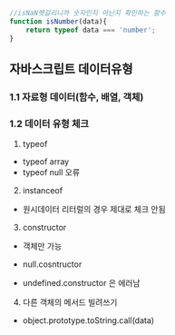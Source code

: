 ```js
//isNaN헷갈리니까 숫자인지 아닌지 확인하는 함수
function isNumber(data){
    return typeof data === 'number';
}
```
 
 ## 자바스크립트 데이터유형

 ### 1.1 자료형 데이터(함수, 배열, 객체)

 ### 1.2 데이터 유형 체크
1. typeof
 - typeof array
 - typeof null 오류

2. instanceof
 - 원시데이터 리터럴의 경우 제대로 체크 안됨
  
3. constructor
 - 객체만 가능
 
 - null.cosntructor
 - undefined.constructor 은 에러남

4. 다른 객체의 메서드 빌려쓰기
- object.prototype.toString.call(data) 